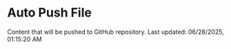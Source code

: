 # Auto Push File

Content that will be pushed to GitHub repository.
Last updated: 06/28/2025, 01:15:20 AM